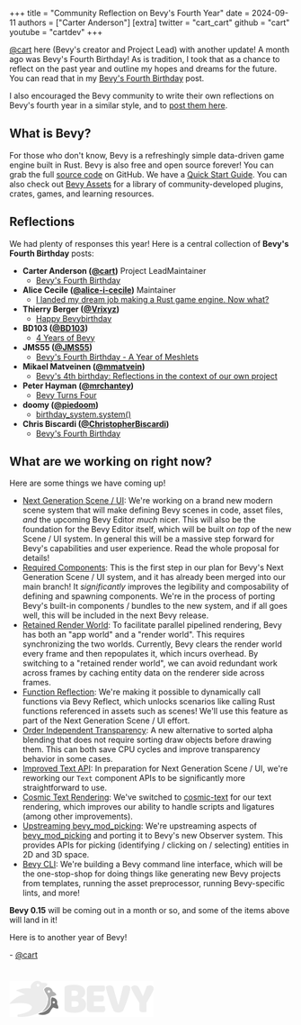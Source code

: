 +++
title = "Community Reflection on Bevy's Fourth Year"
date = 2024-09-11
authors = ["Carter Anderson"]
[extra]
twitter = "cart_cart"
github = "cart"
youtube = "cartdev"
+++

[@cart](https://www.twitter.com/cart_cart) here (Bevy's creator and Project Lead) with another update! A month ago was Bevy's Fourth Birthday! As is tradition, I took that as a chance to reflect on the past year and outline my hopes and dreams for the future. You can read that in my [Bevy's Fourth Birthday](https://bevyengine.org/news/bevys-fourth-birthday/) post.

I also encouraged the Bevy community to write their own reflections on Bevy's fourth year in a similar style, and to [post them here](https://github.com/bevyengine/bevy-website/issues/1592).

<!-- more -->

## What is Bevy?

For those who don't know, Bevy is a refreshingly simple data-driven game engine built in Rust. Bevy is also free and open source forever! You can grab the full [source code](https://github.com/bevyengine/bevy) on GitHub. We have a [Quick Start Guide](/learn/quick-start/introduction). You can also check out [Bevy Assets](/assets/) for a library of community-developed plugins, crates, games, and learning resources.

## Reflections

We had plenty of responses this year! Here is a central collection of **Bevy's Fourth Birthday** posts:

* **Carter Anderson ([@cart](https://github.com/cart))** <span class="people-role people-role-inline people-role-project-lead">Project Lead</span><span class="people-role people-role-inline people-role-maintainer">Maintainer</span>
  * [Bevy's Fourth Birthday](https://bevyengine.org/news/bevys-fourth-birthday/)
* **Alice Cecile ([@alice-i-cecile](https://github.com/alice-i-cecile))** <span class="people-role people-role-inline people-role-maintainer">Maintainer</span>
  * [I landed my dream job making a Rust game engine. Now what?](https://bevyengine.org/news/dream-job/)
* **Thierry Berger ([@Vrixyz](https://github.com/Vrixyz))**
  * [Happy Bevybirthday](https://thierryberger.com/blog/bevy-4th-birthday/)
* **BD103 ([@BD103](https://github.com/BD103))**
  * [4 Years of Bevy](https://bd103.github.io/blog/2024-08-18-4-years-of-bevy)
* **JMS55 ([@JMS55](https://github.com/JMS55))**
  * [Bevy's Fourth Birthday - A Year of Meshlets](https://jms55.github.io/posts/2024-08-30-bevy-fourth-birthday/)
* **Mikael Matveinen ([@mmatvein](https://github.com/mmatvein))**
  * [Bevy's 4th birthday: Reflections in the context of our own project](https://www.reddit.com/r/bevy/comments/1f712hl/bevys_4th_birthday_reflections_in_the_context_of/)
* **Peter Hayman ([@mrchantey](https://github.com/mrchantey))**
  * [Bevy Turns Four](https://beetmash.com/blog/bevy-turns-four)
* **doomy ([@piedoom](https://github.com/piedoom))**
  * [birthday_system.system()](https://doomy.org/bevys-fourth-birthday/)
* **Chris Biscardi ([@ChristopherBiscardi](https://github.com/ChristopherBiscardi))**
  * [Bevy's Fourth Birthday](https://gist.github.com/ChristopherBiscardi/ab3fc92c3ba83e46cb5577bda2d287bc)

## What are we working on right now?

Here are some things we have coming up!

* [Next Generation Scene / UI](https://github.com/bevyengine/bevy/discussions/14437): We're working on a brand new modern scene system that will make defining Bevy scenes in code, asset files, _and_ the upcoming Bevy Editor _much_ nicer. This will also be the foundation for the Bevy Editor itself, which will be built _on top_ of the new Scene / UI system. In general this will be a massive step forward for Bevy's capabilities and user experience. Read the whole proposal for details!
* [Required Components](https://github.com/bevyengine/bevy/pull/14791): This is the first step in our plan for Bevy's Next Generation Scene / UI system, and it has already been merged into our main branch! It _significantly_ improves the legibility and composability of defining and spawning components. We're in the process of porting Bevy's built-in components / bundles to the new system, and if all goes well, this will be included in the next Bevy release.
* [Retained Render World](https://github.com/bevyengine/bevy/pull/14449): To facilitate parallel pipelined rendering, Bevy has both an "app world" and a "render world". This requires synchronizing the two worlds. Currently, Bevy clears the render world every frame and then repopulates it, which incurs overhead. By switching to a "retained render world", we can avoid redundant work across frames by caching entity data on the renderer side across frames.
* [Function Reflection](https://github.com/bevyengine/bevy/pull/13152): We're making it possible to dynamically call functions via Bevy Reflect, which unlocks scenarios like calling Rust functions referenced in assets such as scenes! We'll use this feature as part of the Next Generation Scene / UI effort.
* [Order Independent Transparency](https://github.com/bevyengine/bevy/pull/14876): A new alternative to sorted alpha blending that does not require sorting draw objects before drawing them. This can both save CPU cycles and improve transparency behavior in some cases.
* [Improved Text API](https://github.com/bevyengine/bevy/discussions/15014): In preparation for Next Generation Scene / UI, we're reworking our `Text` component APIs to be significantly more straightforward to use.
* [Cosmic Text Rendering](https://github.com/bevyengine/bevy/pull/10193): We've switched to [cosmic-text](https://github.com/pop-os/cosmic-text) for our text rendering, which improves our ability to handle scripts and ligatures (among other improvements).
* [Upstreaming bevy_mod_picking](https://github.com/bevyengine/bevy/pull/13677): We're upstreaming aspects of [bevy_mod_picking](https://github.com/aevyrie/bevy_mod_picking/) and porting it to Bevy's new Observer system. This provides APIs for picking (identifying / clicking on / selecting) entities in 2D and 3D space.
* [Bevy CLI](https://hackmd.io/cCHAfbtaSviU_MDnbNHKxg): We're building a Bevy command line interface, which will be the one-stop-shop for doing things like generating new Bevy projects from templates, running the asset preprocessor, running Bevy-specific lints, and more!

**Bevy 0.15** will be coming out in a month or so, and some of the items above will land in it!

Here is to another year of Bevy!

\- [@cart](https://github.com/cart/)

<img src="/assets/bevy_logo_dark.svg" style="height: 4.0rem; margin-top: 1.5rem" />
